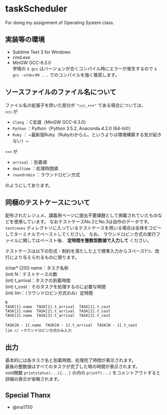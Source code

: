 # taskScheduler
For doing my assignment of Operating System class.
  

## 実装等の環境
* Sublime Text 3 for Windows
* cmd.exe  
* MinGW GCC-6.3.0  
学情の `$ gcc` はバージョンが古くコンパイル時にエラーが発生するので `$ gcc -std=c99 ...` でのコンパイルを強く推奨します。
  

## ソースファイルのファイル名について
ファイル名の拡張子を除いた部分が `"○○○_×××"` である場合については、  
`○○○` が  
* `Clang` ：C言語（MinGW GCC-6.3.0）  
* `Python` ：Python（Python 3.5.2, Anaconda 4.2.0 (64-bit)）  
* `Ruby` ： ~最新版Ruby（Rubyわからん、というよりは環境構築する気が起きない）~  
  
`×××` が  
* `arrival` ：到着順  
* `dealtime` ：処理時間順  
* `roundrobin` ：ラウンドロビン方式  
  
のようにしてあります。
  

## 同梱のテストケースについて
配布されたレジュメ、講義用ページに提出不要課題として掲載されていたものなどを使用しています。
なおテストケースNo.2とNo.3は自作のデータです。
`testcases` ディレクトリに入っているテストケースを用いる場合は全体をコピーしてターミナルでペーストしてください。 
なお、 ラウンドロビン方式の実行ファイルに関してはペースト後、 **定時間を整数型数値で入力して** ください。  

テストケースは以下の形式・制約を満たした上で標準入力からスペース1つ、改行により与えられるものに限ります。  

(char* [20]) name：タスク名称  
(int) N：テストケースの数  
(int) t_arrival：タスクの到着時間  
(int) t_cost：そのタスクを処理するのに必要な時間  
(int) lim：（ラウンドロビン方式のみ）定時間

```
N
TASK[1].name  TASK[1].t_arrival  TASK[1].t_cost  
TASK[2].name  TASK[2].t_arrival  TASK[2].t_cost  
TASK[3].name  TASK[3].t_arrival  TASK[3].t_cost  
			：  
TASK[N - 1].name  TASK[N - 1].t_arrival  TASK[N - 1].t_cost  
lim // ←ラウンドロビン方式のみ入力  
```
  
## 出力
基本的には各タスク名と到着時間、処理完了時間が表示されます。  
最後の整数値はすべてのタスクが完了した時の時間が表示されます。  
void関数 `printstatus(...){...}` の内の `printf(...)` をコメントアウトすると詳細の表示が省略されます。


## Special Thanx
* @ma1750
